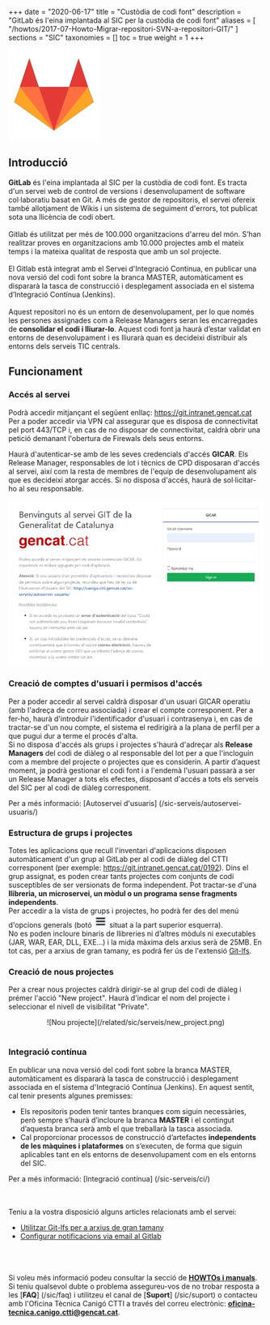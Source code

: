 +++
date = "2020-06-17"
title = "Custòdia de codi font"
description = "GitLab és l'eina implantada al SIC per la custòdia de codi font"
aliases = [
    "/howtos/2017-07-Howto-Migrar-repositori-SVN-a-repositori-GIT/"
]
sections = "SIC"
taxonomies = []
toc = true
weight = 1
+++

![GitLab](/related/sic/serveis/gitlab-logo.png "GitLab")

## Introducció

**GitLab** és l'eina implantada al SIC per la custòdia de codi font. Es tracta d'un servei web de control de versions i desenvolupament de software col·laboratiu basat en Git. A més de gestor de repositoris, el servei ofereix també allotjament de Wikis i un sistema de seguiment d'errors, tot publicat sota una llicència de codi obert.
<br>
<br>
Gitlab és utilitzat per més de 100.000 organitzacions d'arreu del món. S’han realitzar proves en organitzacions amb 10.000 projectes amb el mateix temps i la mateixa qualitat de resposta que amb un sol projecte.
<br>
<br>
El Gitlab està integrat amb el Servei d'Integració Continua, en publicar una nova versió del codi font sobre la branca MASTER, automàticament es dispararà la tasca de construcció i desplegament associada en el sistema d’Integració Contínua (Jenkins).
<br>
<br>
Aquest repositori no és un entorn de desenvolupament, per lo que només les persones assignades com a Release Managers seran les encarregades de **consolidar el codi i lliurar-lo**. Aquest codi font ja haurà d’estar validat en entorns de desenvolupament i es lliurarà quan es decideixi distribuir als entorns dels serveis TIC centrals.

## Funcionament

### Accés al servei

Podrà accedir mitjançant el següent enllaç: https://git.intranet.gencat.cat <br/>
Per a poder accedir via VPN cal assegurar que es disposa de connectivitat pel port 443/TCP i, en cas de no disposar de connectivitat, caldrà obrir una petició demanant l'obertura de Firewals dels seus entorns.

Haurà d'autenticar-se amb de les seves credencials d'accés **GICAR**. Els Release Manager, responsables de lot i tècnics de CPD disposaran d'accés al servei, així com la resta de membres de l'equip de desenvolupament als que es decideixi atorgar accés. Si no disposa d'accés, haurà de sol·licitar-ho al seu responsable. <br/>

![GitLab](/related/sic/serveis/gitlab-sic.png)
<br/>

### Creació de comptes d'usuari i permisos d'accés

Per a poder accedir al servei caldrà disposar d'un usuari GICAR operatiu (amb l'adreça de correu associada) i crear el compte corresponent. Per a fer-ho, haurà d'introduir l'identificador d'usuari i contrasenya i, en cas de tractar-se d'un nou compte, el sistema el redirigirà a la plana de perfil per a que pugui dur a terme el procés d'alta. <br/>
Si no disposa d'accés als grups i projectes s'haurà d'adreçar als **Release Managers** del codi de diàleg o al responsable del lot per a que l'incloguin com a membre del projecte o projectes que es considerin. A partir d’aquest moment, ja podrà gestionar el codi font i a l'endemà l'usuari passarà a ser un Release Manager a tots els efectes, disposant d'accés a tots els serveis del SIC per al codi de diàleg corresponent.

Per a més informació: [Autoservei d'usuaris] (/sic-serveis/autoservei-usuaris/)

### Estructura de grups i projectes

Totes les aplicacions que recull l'inventari d'aplicacions disposen automàticament d'un grup al GitLab per al codi de diàleg del CTTI corresponent (per exemple: https://git.intranet.gencat.cat/0192). Dins el grup assignat, es poden crear tants projectes com conjunts de codi susceptibles de ser versionats de forma independent. Pot tractar-se d'una **llibreria, un microservei, un mòdul o un programa sense fragments independents**.
<br/>
Per accedir a la vista de grups i projectes, ho podrà fer des del menú d'opcions generals (botó <img style="display:inline" src="/images/news/icone_menu_gitlab.PNG" alt="icone menu gitlab"/> situat a la part superior esquerra).
<br/>
No es poden incloure binaris de llibreries ni d’altres mòduls ni executables (JAR, WAR, EAR, DLL, EXE…) i la mida màxima dels arxius serà de 25MB.
En tot cas, per a arxius de gran tamany, es podrá fer ús de l'extensió [Git-lfs](/howtos/2019-10-09-sic-Howto-Git-lfs).

### Creació de nous projectes

Per a crear nous projectes caldrà dirigir-se al grup del codi de diàleg i prémer l'acció "New project". Haurà d'indicar el nom del projecte i seleccionar el nivell de visibilitat "Private".

<CENTER>![Nou projecte](/related/sic/serveis/new_project.png)</center>
<br/>

### Integració contínua

En publicar una nova versió del codi font sobre la branca MASTER, automàticament es dispararà la tasca de construcció i desplegament associada en el sistema d'Integració Contínua (Jenkins). En aquest sentit, cal tenir presents algunes premisses:

* Els repositoris poden tenir tantes branques com siguin necessàries, però sempre s’haurà d’incloure la branca **MASTER** i el contingut d’aquesta branca serà amb el que treballarà la tasca associada.
* Cal proporcionar processos de construcció d’artefactes **independents de les màquines i plataformes** on s’executen, de forma que siguin aplicables tant en els entorns de desenvolupament com en els entorns del SIC.

Per a més informació: [Integració contínua] (/sic-serveis/ci/)

<br/><br/>
Teniu a la vostra disposició alguns articles relacionats amb el servei:

- [Utilitzar Git-lfs per a arxius de gran tamany](/howtos/2019-10-09-sic-Howto-Git-lfs)
- [Configurar notificacions via email al Gitlab](/howtos/2019-10-09-sic-Howto-Gitlab-Mail)

<br/><br/><br/>
Si voleu més informació podeu consultar la secció de [**HOWTOs i manuals**](/sic-guies/). <br/>
Si teniu qualsevol dubte o problema assegureu-vos de no trobar resposta a les [**FAQ**] (/sic/faq) i utilitzeu el canal de [**Suport**] (/sic/suport) o contacteu amb l'Oficina Tècnica Canigó CTTI a través del correu electrònic: **oficina-tecnica.canigo.ctti@gencat.cat**.